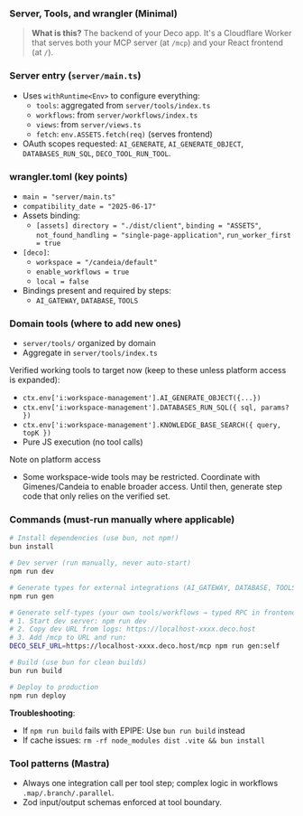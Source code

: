 ### Server, Tools, and wrangler (Minimal)

> **What is this?** The backend of your Deco app. It's a Cloudflare Worker that serves both your MCP server (at `/mcp`) and your React frontend (at `/`).

### Server entry (`server/main.ts`)
- Uses `withRuntime<Env>` to configure everything:
  - `tools`: aggregated from `server/tools/index.ts`
  - `workflows`: from `server/workflows/index.ts`
  - `views`: from `server/views.ts`
  - `fetch`: `env.ASSETS.fetch(req)` (serves frontend)
- OAuth scopes requested: `AI_GENERATE`, `AI_GENERATE_OBJECT`, `DATABASES_RUN_SQL`, `DECO_TOOL_RUN_TOOL`.

### wrangler.toml (key points)
- `main = "server/main.ts"`
- `compatibility_date = "2025-06-17"`
- Assets binding:
  - `[assets] directory = "./dist/client"`, `binding = "ASSETS"`, `not_found_handling = "single-page-application"`, `run_worker_first = true`
- `[deco]`:
  - `workspace = "/candeia/default"`
  - `enable_workflows = true`
  - `local = false`
- Bindings present and required by steps:
  - `AI_GATEWAY`, `DATABASE`, `TOOLS`

### Domain tools (where to add new ones)
- `server/tools/` organized by domain
- Aggregate in `server/tools/index.ts`

Verified working tools to target now (keep to these unless platform access is expanded):
- `ctx.env['i:workspace-management'].AI_GENERATE_OBJECT({...})`
- `ctx.env['i:workspace-management'].DATABASES_RUN_SQL({ sql, params? })`
- `ctx.env['i:workspace-management'].KNOWLEDGE_BASE_SEARCH({ query, topK })`
- Pure JS execution (no tool calls)

Note on platform access
- Some workspace-wide tools may be restricted. Coordinate with Gimenes/Candeia to enable broader access. Until then, generate step code that only relies on the verified set.

### Commands (must-run manually where applicable)
```bash
# Install dependencies (use bun, not npm!)
bun install

# Dev server (run manually, never auto-start)
npm run dev

# Generate types for external integrations (AI_GATEWAY, DATABASE, TOOLS)
npm run gen

# Generate self-types (your own tools/workflows → typed RPC in frontend)
# 1. Start dev server: npm run dev
# 2. Copy dev URL from logs: https://localhost-xxxx.deco.host
# 3. Add /mcp to URL and run:
DECO_SELF_URL=https://localhost-xxxx.deco.host/mcp npm run gen:self

# Build (use bun for clean builds)
bun run build

# Deploy to production
npm run deploy
```

**Troubleshooting**:
- If `npm run build` fails with EPIPE: Use `bun run build` instead
- If cache issues: `rm -rf node_modules dist .vite && bun install`

### Tool patterns (Mastra)
- Always one integration call per tool step; complex logic in workflows `.map/.branch/.parallel`.
- Zod input/output schemas enforced at tool boundary.


